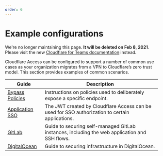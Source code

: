 ```yaml
---
order: 6
---
```


# Example configurations

<Aside type='warning' header='⚠️ THIS PAGE IS OUTDATED'>

We're no longer maintaining this page. **It will be deleted on Feb 8, 2021**. Please visit the new [Cloudflare for Teams documentation](https://secret.wiki/cloudflare-one/teams-docs-changes) instead.

</Aside>

Cloudflare Access can be configured to support a number of common use cases as your organization migrates from a VPN to Cloudflare’s zero trust model. This section provides examples of common scenarios.

<TableWrap>

Guide                                                                | Description
---------------------------------------------------------------------|------------------------------------------------------------------------------------------------
[Bypass Policies](/common-access-configurations/common-bypass/)      | Instructions on policies used to deliberately expose a specific endpoint.
[Application SSO](/common-access-configurations/sso-projects/)       | The JWT created by Cloudflare Access can be used for SSO authorization to certain applications.
[GitLab](/common-access-configurations/gitlab/)                      | Guide to securing self-managed GitLab instances, including the web application and SSH flows.
[DigitalOcean](/common-access-configurations/digital-ocean-example/) | Guide to securing infrastructure in DigitalOcean.

</TableWrap>
